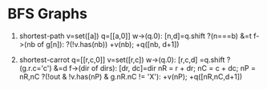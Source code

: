 # BFS Graphs
1. shortest-path
  v=set([a])
  q=[[a,0]]
  w->(q.0):
    [n,d]=q.shift
    ?(n===b) &=t
    f->(nb of g[n]):
      ?(!v.has(nb))
        +v(nb); +q([nb, d+1])

2. shortest-carrot
  q=[[r,c,0]]
  v=set([r,c])
    w->(q.0):
      [r,c,d] =q.shift
      ?(g.r.c='c') &=d
      f->(dir of dirs):
        [dr, dc]=dir
        nR = r + dr; nC = c + dc; nP = nR,nC
        ?(!out & !v.has(nP) & g.nR.nC != 'X'):
          +v(nP); +q([nR,nC,d+1])
